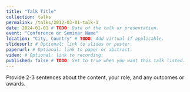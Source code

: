 ```yaml
---
title: "Talk Title"
collection: talks
permalink: /talks/2012-03-01-talk-1
date: 2024-01-01 # TODO: Date of the talk or presentation.
event: "Conference or Seminar Name"
location: "City, Country" # TODO: Add virtual if applicable.
slidesurl: # Optional: link to slides or poster.
paperurl: # Optional: link to paper or abstract.
video: # Optional: link to recording.
published: false # TODO: Set to true when you want this talk listed.
---
```


<!-- TODO: Describe the talk topic, co-authors, and session details. -->
Provide 2-3 sentences about the content, your role, and any outcomes or awards.

<!-- OPTIONAL: Add bullet points with key takeaways, media coverage, or follow-up resources. -->
